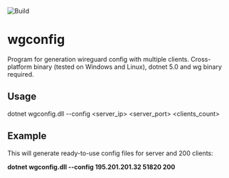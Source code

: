 ![Build](https://github.com/depler/wgconfig/actions/workflows/dotnet.yml/badge.svg)

# wgconfig
Program for generation wireguard config with multiple clients. Cross-platform binary (tested on Windows and Linux), dotnet 5.0 and wg binary required. 

## Usage
dotnet wgconfig.dll --config <server_ip> <server_port> <clients_count>

## Example
This will generate ready-to-use config files for server and 200 clients:

**dotnet wgconfig.dll --config 195.201.201.32 51820 200**
